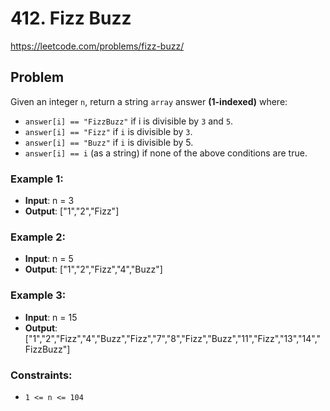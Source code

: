 # 412. Fizz Buzz

https://leetcode.com/problems/fizz-buzz/

## Problem

Given an integer `n`, return a string `array` answer **(1-indexed)** where:

- `answer[i] == "FizzBuzz"` if i is divisible by `3` and `5`.
- `answer[i] == "Fizz"` if `i` is divisible by `3`.
- `answer[i] == "Buzz"` if `i` is divisible by 5.
- `answer[i] == i` (as a string) if none of the above conditions are true.

### Example 1:

- **Input**: n = 3
- **Output**: ["1","2","Fizz"]

### Example 2:

- **Input**: n = 5
- **Output**: ["1","2","Fizz","4","Buzz"]

### Example 3:

- **Input**: n = 15
- **Output**: ["1","2","Fizz","4","Buzz","Fizz","7","8","Fizz","Buzz","11","Fizz","13","14","FizzBuzz"]

### Constraints:

- `1 <= n <= 104`
